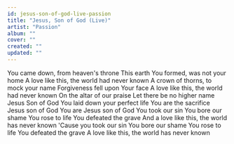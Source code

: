 ```yaml
---
id: jesus-son-of-god-live-passion
title: "Jesus, Son of God (Live)"
artist: "Passion"
album: ""
cover: ""
created: ""
updated: ""
---
```


You came down, from heaven's throne
This earth You formed, was not your home
A love like this, the world had never known
A crown of thorns, to mock your name
Forgiveness fell upon Your face
A love like this, the world had never known
On the altar of our praise
Let there be no higher name
Jesus Son of God
You laid down your perfect life
You are the sacrifice
Jesus son of God
You are Jesus son of God
You took our sin
You bore our shame
You rose to life
You defeated the grave
And a love like this, the world has never known
'Cause you took our sin
You bore our shame
You rose to life
You defeated the grave
A love like this, the world has never known